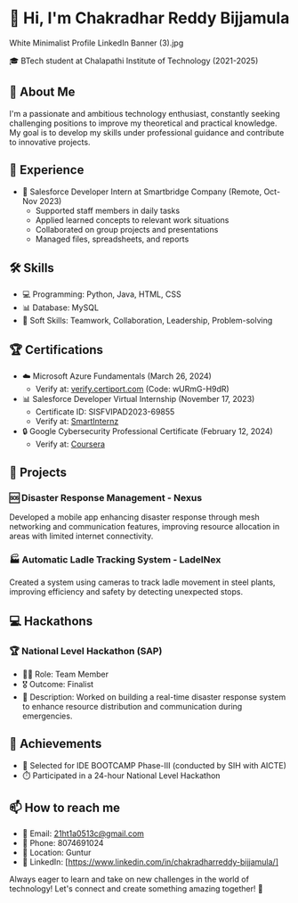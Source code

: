 

<!--
**chakri513/chakri513** is a ✨ _special_ ✨ repository because its `README.md` (this file) appears on your GitHub profile.

Here are some ideas to get you started:

- 🔭 I’m currently working on ...
- 🌱 I’m currently learning ...
- 👯 I’m looking to collaborate on ...
- 🤔 I’m looking for help with ...
- 💬 Ask me about ...
- 📫 How to reach me: ...
- 😄 Pronouns: ...
- ⚡ Fun fact: ...
-->
# 👋 Hi, I'm Chakradhar Reddy Bijjamula
White Minimalist Profile LinkedIn Banner (3).jpg

🎓 BTech student at Chalapathi Institute of Technology (2021-2025)

## 🚀 About Me
I'm a passionate and ambitious technology enthusiast, constantly seeking challenging positions to improve my theoretical and practical knowledge. My goal is to develop my skills under professional guidance and contribute to innovative projects.

## 💼 Experience
- 🏢 Salesforce Developer Intern at Smartbridge Company (Remote, Oct-Nov 2023)
  - Supported staff members in daily tasks
  - Applied learned concepts to relevant work situations
  - Collaborated on group projects and presentations
  - Managed files, spreadsheets, and reports

## 🛠️ Skills
- 💻 Programming: Python, Java, HTML, CSS
- 📊 Database: MySQL
- 🤝 Soft Skills: Teamwork, Collaboration, Leadership, Problem-solving

## 🏆 Certifications
- ☁️ Microsoft Azure Fundamentals (March 26, 2024)
  - Verify at: [verify.certiport.com](https://verify.certiport.com) (Code: wURmG-H9dR)
- 📊 Salesforce Developer Virtual Internship (November 17, 2023)
  - Certificate ID: SISFVIPAD2023-69855
  - Verify at: [SmartInternz](https://smartinternz.com/internships/salesforce_certificates/a41d6c84b02ed2e06f537ad90ec273f7)
- 🔒 Google Cybersecurity Professional Certificate (February 12, 2024)
  - Verify at: [Coursera](https://coursera.org/verify/professional-cert/JDJP6ACYEXZV)

## 🚧 Projects
### 🆘 Disaster Response Management - Nexus
Developed a mobile app enhancing disaster response through mesh networking and communication features, improving resource allocation in areas with limited internet connectivity.

### 🏭 Automatic Ladle Tracking System - LadelNex
Created a system using cameras to track ladle movement in steel plants, improving efficiency and safety by detecting unexpected stops.

## 💻 Hackathons
### 🏆 National Level Hackathon (SAP)
- 🧑‍💻 Role: Team Member
- 🎖️ Outcome: Finalist
- 📝 Description: Worked on building a real-time disaster response system to enhance resource distribution and communication during emergencies.

## 🏅 Achievements
- 🚀 Selected for IDE BOOTCAMP Phase-III (conducted by SIH with AICTE)
- ⏱️ Participated in a 24-hour National Level Hackathon

## 📫 How to reach me
- 📧 Email: 21ht1a0513c@gmail.com
- 📱 Phone: 8074691024
- 📍 Location: Guntur
- 💼 LinkedIn: [https://www.linkedin.com/in/chakradharreddy-bijjamula/]

Always eager to learn and take on new challenges in the world of technology! Let's connect and create something amazing together! 🌟
